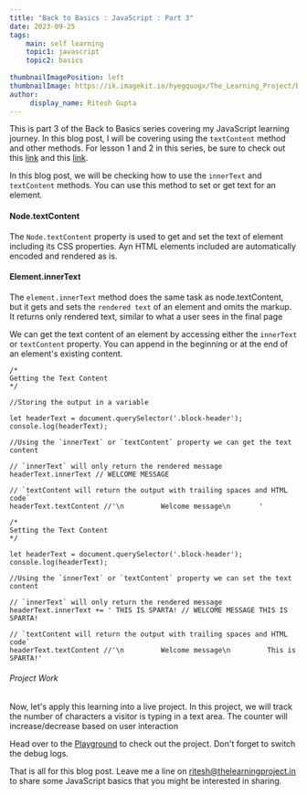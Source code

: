```yaml
---
title: "Back to Basics : JavaScript : Part 3"
date: 2023-09-25
tags:
    main: self learning
    topic1: javascript
    topic2: basics
 
thumbnailImagePosition: left
thumbnailImage: https://ik.imagekit.io/hyegquogx/The_Learning_Project/Back%20to%20basics%20%20Part%203.png
author:
     display_name: Ritesh Gupta
---
```

This is part 3 of the Back to Basics series covering my JavaScript learning journey. In this blog post, I will be covering using the `textContent` method and other methods. For lesson 1 and 2 in this series, be sure to check out this [link](https://www.thelearningproject.in/posts/back-to-basics-javascript-part-1/) and this [link](https://www.thelearningproject.in/posts/back-to-basics-javascript-part-2/). 

<!--more-->

In this blog post, we will be checking how to use the `innerText` and `textContent` methods. You can use this method to set or get text for an element.

#### Node.textContent

The `Node.textContent` property is used to get and set the text of element including its CSS properties. Ayn HTML elements included are automatically encoded and rendered as is. 

#### Element.innerText

The `element.innerText` method does the same task as node.textContent, but it gets and sets the `rendered text` of an element and omits the markup. It returns only rendered text, similar to what a user sees in the final page

We can get the text content of an element by accessing either the `innerText` or `textContent` property. You can append in the beginning or at the end of an element's existing content. 

```
/*
Getting the Text Content
*/

//Storing the output in a variable

let headerText = document.querySelector('.block-header');
console.log(headerText);

//Using the `innerText` or `textContent` property we can get the text content 

// `innerText` will only return the rendered message
headerText.innerText // WELCOME MESSAGE

// `textContent will return the output with trailing spaces and HTML code`
headerText.textContent //'\n         Welcome message\n       '

/*
Setting the Text Content
*/

let headerText = document.querySelector('.block-header');
console.log(headerText);

//Using the `innerText` or `textContent` property we can set the text content 

// `innerText` will only return the rendered message
headerText.innerText += ' THIS IS SPARTA! // WELCOME MESSAGE THIS IS SPARTA!

// `textContent will return the output with trailing spaces and HTML code`
headerText.textContent //'\n         Welcome message\n         This is SPARTA!'

```

###### Project Work

Now, let's apply this learning into a live project. In this project, we will track the number of characters a visitor is typing in a text area. The counter will increase/decrease based on user interaction 

Head over to the [Playground](https://www.thelearningproject.in/samples/charactercount.html) to check out the project. Don't forget to switch the debug logs. 

That is all for this blog post. Leave me a line on ritesh@thelearningproject.in to share some JavaScript basics that you might be interested in sharing.
